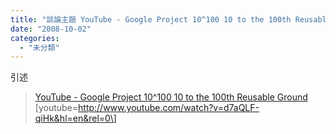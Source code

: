 ```yaml
---
title: "談論主題 YouTube - Google Project 10^100 10 to the 100th Reusable Ground"
date: "2008-10-02"
categories: 
  - "未分類"
---
```


引述

> [YouTube - Google Project 10^100 10 to the 100th Reusable Ground](http://www.youtube.com/watch?v=d7aQLF-qiHk)  
>  \[youtube=http://www.youtube.com/watch?v=d7aQLF-qiHk&hl=en&rel=0\]
